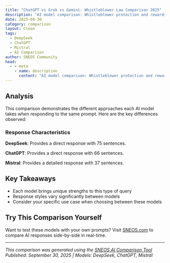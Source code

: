 ```yaml
---
title: "ChatGPT vs Grok vs Gemini: Whistleblower Law Comparison 2025"
description: "AI model comparison: Whistleblower protection and rewards - expose fraud safely and legally..."
date: 2025-09-30
category: comparison
layout: Clean
tags:
  - DeepSeek
  - ChatGPT
  - Mistral
  - AI Comparison
author: SNEOS Community
head:
  - - meta
    - name: description
      content: "AI model comparison: Whistleblower protection and rewards - expose fraud safely and legally..."
---
```


<ChatComparison
  title="ChatGPT vs Grok vs Gemini: Whistleblower Law Comparison 2025"
  prompt="Whistleblower protection and rewards - expose fraud safely and legally"
  :responses='{
    "DeepSeek": "Of course. This is a critical topic. Exposing fraud, especially against powerful entities like corporations or governments, is incredibly risky. However, robust legal frameworks exist in many countries to protect and even reward individuals who come forward with information about significant wrongdoing.\n\nHere is a comprehensive guide to understanding whistleblower protection and rewards, and how to expose fraud safely and legally.\n\n### The Core Principle: You Are Not Alone\n\nThe key thing to understand is that you are not the first person to face this dilemma. Legislators have created specific laws precisely because they recognize that whistleblowers are essential for uncovering fraud that harms the public, the government, and the economy.\n\n---\n\n### Part 1: Major Laws Offering Protection \u0026 Rewards\n\nDifferent laws cover different types of fraud. Knowing which one applies to your situation is the first step.\n\n#### 1. The Dodd-Frank Act \u0026 The False Claims Act (USA - Gold Standard)\nThese are the two most powerful whistleblower laws in the world, primarily in the United States.\n\n*   **The False Claims Act (FCA):**\n    *   **What it covers:** Fraud against government programs and contracts. This is the classic \u0022defrauding the taxpayer\u0022 law. Examples include healthcare fraud (overbilling Medicare/Medicaid), defense contractor fraud, and pandemic relief loan fraud.\n    *   **Rewards:** Whistleblowers (called \u0022Relators\u0022) can receive **15-30%** of the amount the government recovers, which can amount to tens of millions of dollars.\n    *   **Protection:** Strong anti-retaliation provisions. If you are fired, demoted, or harassed, you can sue for reinstatement, double back pay, and other damages.\n\n*   **The Dodd-Frank Wall Street Reform and Consumer Protection Act:**\n    *   **What it covers:** Securities violations (stock manipulation, accounting fraud) and Commodities fraud. If a publicly traded company is lying to its investors or manipulating markets, this is the law that applies.\n    *   **Rewards:** The SEC (Securities and Exchange Commission) and CFTC (Commodity Futures Trading Commission) can award **10-30%** of the monetary sanctions collected (when sanctions exceed $1 million).\n    *   **Protection:** Strong anti-retaliation protections, and critically, you can report **anonymously** through an attorney. Your identity is not revealed to your employer until it is time for a reward payout.\n\n#### 2. Other Key US Laws\n*   **IRS Whistleblower Program:** For reporting tax evasion where the amount in dispute exceeds $2 million. Rewards are 15-30% of the collected proceeds.\n*   **The Anti-Money Laundering Act (AMLA):** Allows whistleblowers to report violations of US anti-money laundering laws to the Treasury Department for rewards.\n*   **OSHA Whistleblower Protection Program:** Enforces anti-retaliation provisions of more than 20 federal laws covering workplace safety, environmental protection, and consumer product safety.\n\n#### 3. International Frameworks\n*   **European Union:** The EU Whistleblower Directive requires all member states to have strong, harmonized protections for individuals reporting breaches of EU law (e.g., fraud, tax evasion, environmental crimes).\n*   **United Kingdom:** The Public Interest Disclosure Act (PIDA) protects workers who \u0022blow the whistle\u0022 about wrongdoing.\n*   **Other Countries:** Australia, Canada, South Korea, and others have developed their own whistleblower protection laws, though the reward structures are often not as lucrative as the US model.\n\n---\n\n### Part 2: The Safe \u0026 Legal Action Plan: A Step-by-Step Guide\n\n**\u26A0\uFE0F Warning: This is not legal advice. You MUST consult with a specialized whistleblower attorney before taking any action.**\n\n#### Step 1: Quietly Gather Evidence (Safely)\n*   **What to collect:** Documents, emails, internal reports, spreadsheets, recordings (check local laws on recording conversations). Focus on evidence that proves the *who, what, when, where, and how* of the fraud.\n*   **How to do it safely:** Do not use your work computer or phone for any personal research or communication about the fraud. Assume your employer monitors this activity. Use a personal device on a non-company network.\n\n#### Step 2: Consult a Whistleblower Attorney (The Most Important Step)\n*   **Why it\u0027s essential:** A good attorney will:\n    *   Confirm you have a valid case.\n    *   Identify the correct legal channel (FCA, SEC, etc.).\n    *   Guide you on the specific evidence you need.\n    *   Protect your identity (especially under Dodd-Frank).\n    *   Navigate the complex filing procedures and deadlines.\n*   **How to find one:** Look for law firms with dedicated \u0022whistleblower\u0022 or \u0022qui tam\u0022 practices. Many work on a contingency basis, meaning they only get paid if you win a reward.\n\n#### Step 3: Develop a Strategy with Your Attorney\nYour attorney will help you decide the best way to report:\n*   **Internal Reporting:** Sometimes, it\u0027s safest to report internally first, especially if there is a trustworthy and anonymous internal hotline. Your attorney can advise if this is wise in your situation.\n*   **Government Reporting:** This is the primary path for seeking rewards. Your attorney will prepare a \u0022tip\u0022 or \u0022complaint\u0022 and submit it to the correct government agency (e.g., DOJ for FCA, SEC for securities fraud).\n*   **Anonymous Reporting:** Under laws like Dodd-Frank, your attorney can submit the tip on your behalf without revealing your name.\n\n#### Step 4: Document Everything \u0026 Prepare for Retaliation\n*   Keep a detailed, dated journal of events.\n*   Save copies of your performance reviews and any positive communications to establish your record before blowing the whistle.\n*   Understand what constitutes illegal retaliation (firing, demotion, harassment, isolation) and report it immediately to your attorney if it occurs.\n\n---\n\n### Part 3: Crucial Do\u0027s and Don\u0027ts\n\n| Do\u0027s | Don\u0027ts |\n| :--- | :--- |\n| **DO** consult an attorney first. | **DON\u0027T** talk to colleagues about your plans. |\n| **DO** use personal devices and networks. | **DON\u0027T** remove documents that are protected by attorney-client privilege. |\n| **DO** follow your attorney\u0027s strategic advice. | **DON\u0027T** delay. Statutes of limitations apply. |\n| **DO** document your own good performance. | **DON\u0027T** go to the media without legal counsel. This can often disqualify you from rewards. |\n| **DO** understand the specific law you are reporting under. | **DON\u0027T** exaggerate or make assumptions. Stick to the facts you can prove. |\n\n### Final Thoughts\n\nBlowing the whistle is a courageous act that serves the public interest. While the path is fraught with risk, the legal system provides powerful tools to protect you and reward you for your contribution.\n\nThe single most important takeaway is to **seek expert legal counsel before you do anything else.** A qualified whistleblower attorney is your best ally in navigating this complex process safely and successfully.",
    "ChatGPT": "Whistleblower protection and rewards programs are designed to encourage individuals to report fraud, corruption, or other illegal activities safely and legally. Here\u2019s a comprehensive overview on how to expose fraud while ensuring your legal protection and possibly earning rewards:\n\n### What is a Whistleblower?\nA whistleblower is a person who reports wrongdoing, such as fraud, corruption, safety violations, or abuse, often within an organization. Their disclosures can help uncover illegal or unethical conduct that would otherwise remain hidden.\n\n---\n\n### Whistleblower Protections\n\n1. **Legal Protections:**\n   - **Anti-Retaliation Laws:** Many countries have laws that protect whistleblowers from retaliation, such as firing, demotion, harassment, or discrimination. Examples include:\n     - **U.S.:** The Whistleblower Protection Act, Sarbanes-Oxley Act, Dodd-Frank Act.\n     - **EU:** EU Whistleblower Protection Directive.\n     - Other countries have similar statutes.\n   - **Confidentiality:** Whistleblowers often have the right to remain anonymous or have their identity protected to avoid retaliation.\n   - **Right to Sue for Retaliation:** If retaliation occurs, whistleblowers may be able to file a lawsuit against the employer.\n\n2. **Internal Channels:**\n   - Many companies have anonymous hotlines or designated offices (e.g., compliance departments) for reporting fraud internally.\n   - Reporting internally first can sometimes resolve issues quickly without public exposure.\n\n3. **External Reporting Agencies:**\n   - Whistleblowers can report fraud to government agencies such as:\n     - **U.S. Securities and Exchange Commission (SEC)**\n     - **Department of Justice (DOJ)**\n     - **Occupational Safety and Health Administration (OSHA)**\n     - In other countries, similar regulatory authorities exist.\n   - These agencies often provide mechanisms to protect whistleblowers.\n\n4. **Legal Counsel:**\n   - Consult an attorney experienced in whistleblower law before reporting, especially if anonymity is important or risk of retaliation is high.\n   - Lawyers can guide you through the reporting process safely.\n\n---\n\n### Whistleblower Rewards\n\n1. **Monetary Incentives:**\n   - Certain agencies offer financial rewards for information leading to successful enforcement actions.\n   - For example, under the U.S. Dodd-Frank Act, the SEC may award 10-30% of penalties over $1 million to eligible whistleblowers.\n\n2. **Eligibility Requirements:**\n   - The information must lead to successful enforcement or recovery of funds.\n   - The whistleblower usually must provide original information not already known to the agency.\n   - Follow agency-specific submission procedures carefully.\n\n---\n\n### Steps to Whistleblow Safely and Legally\n\n1. **Document Evidence Carefully:**\n   - Collect and preserve clear and accurate evidence.\n   - Avoid unauthorized access to confidential information.\n\n2. **Understand Relevant Laws:**\n   - Research whistleblower protections in your jurisdiction.\n   - Know your rights and obligations.\n\n3. **Report Through the Proper Channel:**\n   - Use official whistleblower programs or hotlines.\n   - Consider anonymity if needed.\n\n4. **Seek Legal Advice:**\n   - Talk to a lawyer before disclosure.\n\n5. **Keep Records:**\n   - Document your disclosures and any retaliation incidents.\n\n---\n\n### Resources\n\n- **U.S. SEC Whistleblower Program:** https://www.sec.gov/whistleblower\n- **U.S. DOJ Fraud Hotline:** https://www.justice.gov/criminal-fraud/complaint-form\n- **OSHA Whistleblower Protection:** https://www.whistleblowers.gov/\n- **National Whistleblower Center:** https://www.whistleblowers.org/\n- **EU Whistleblower Protection Directive:** Information available via EU official websites\n\n---\n\n### Summary\n- Whistleblowing is vital for exposing fraud but involves risk.\n- Legal protections exist but vary by jurisdiction.\n- Use official channels and seek legal advice.\n- Rewards may be available for successful disclosures.\n- Keep records, protect your identity if necessary, and act responsibly.\n\nIf you have specific concerns or a situation in mind, I can provide more tailored guidance.",
    "Mistral": "Whistleblower protection and rewards are designed to encourage individuals to expose fraud, corruption, and other illegal activities safely and legally. Here are some key aspects of whistleblower protection and rewards in the United States:\n\n### Whistleblower Protection\n\n1. **False Claims Act (FCA)**:\n   - **Qui Tam Provisions**: Allows private citizens to file lawsuits on behalf of the government against companies or individuals that have defrauded the government.\n   - **Protection**: Prohibits retaliation against whistleblowers who report fraud.\n\n2. **Dodd-Frank Wall Street Reform and Consumer Protection Act**:\n   - **SEC Whistleblower Program**: Protects whistleblowers who report securities law violations to the Securities and Exchange Commission (SEC).\n   - **CFTC Whistleblower Program**: Protects whistleblowers who report violations of the Commodity Exchange Act to the Commodity Futures Trading Commission (CFTC).\n\n3. **Sarbanes-Oxley Act (SOX)**:\n   - **Protection**: Provides protection for employees of publicly traded companies who report fraud or other illegal activities.\n\n4. **Whistleblower Protection Act (WPA)**:\n   - **Federal Employees**: Protects federal employees who disclose information they reasonably believe evidences a violation of any law, rule, or regulation; gross mismanagement; a gross waste of funds; an abuse of authority; or a substantial and specific danger to public health or safety.\n\n5. **State Laws**:\n   - Many states have their own whistleblower protection laws that cover a variety of industries and types of fraud.\n\n### Whistleblower Rewards\n\n1. **False Claims Act (FCA)**:\n   - **Rewards**: Whistleblowers (known as \u0022relators\u0022) can receive between 15% and 30% of the amount recovered by the government.\n\n2. **Dodd-Frank Act**:\n   - **SEC Whistleblower Program**: Whistleblowers can receive between 10% and 30% of the monetary sanctions collected in actions where the sanctions exceed $1 million.\n   - **CFTC Whistleblower Program**: Similar to the SEC program, whistleblowers can receive between 10% and 30% of the monetary sanctions collected in actions where the sanctions exceed $1 million.\n\n3. **IRS Whistleblower Program**:\n   - **Rewards**: Whistleblowers can receive between 15% and 30% of the amount collected by the IRS if the taxes, penalties, interest, and other amounts in dispute exceed $2 million.\n\n### Steps to Expose Fraud Safely and Legally\n\n1. **Document Evidence**:\n   - Gather and document all relevant evidence, including emails, documents, and any other records that support your allegations.\n\n2. **Consult a Lawyer**:\n   - Seek legal advice from an attorney experienced in whistleblower cases. They can guide you through the process and help protect your rights.\n\n3. **Report to the Appropriate Agency**:\n   - Depending on the type of fraud, report it to the relevant agency (e.g., SEC, CFTC, IRS, or the Department of Justice for FCA cases).\n\n4. **Follow Procedures**:\n   - Ensure you follow the specific procedures and deadlines set by the relevant whistleblower program.\n\n5. **Maintain Confidentiality**:\n   - Keep your whistleblower status confidential to protect yourself from retaliation and to maximize your chances of receiving a reward.\n\n6. **Cooperate with Investigations**:\n   - Be prepared to cooperate with investigations and provide additional information as needed.\n\n### Conclusion\n\nWhistleblower protection and rewards provide a powerful incentive for individuals to come forward and expose fraud and other illegal activities. By following the appropriate legal procedures and seeking legal advice, whistleblowers can help ensure that justice is served while protecting their own rights and potentially receiving significant financial rewards."
  }'
  published-date="11:41"
/>

## Analysis

This comparison demonstrates the different approaches each AI model takes when responding to the same prompt. Here are the key differences observed:

### Response Characteristics

**DeepSeek**: Provides a direct response with 75 sentences. 

**ChatGPT**: Provides a direct response with 66 sentences. 

**Mistral**: Provides a detailed response with 37 sentences. 

## Key Takeaways

- Each model brings unique strengths to this type of query
- Response styles vary significantly between models
- Consider your specific use case when choosing between these models

## Try This Comparison Yourself

Want to test these models with your own prompts? Visit [SNEOS.com](https://sneos.com) to compare AI responses side-by-side in real-time.

---

*This comparison was generated using the [SNEOS AI Comparison Tool](https://sneos.com)*
*Published: September 30, 2025 | Models: DeepSeek, ChatGPT, Mistral*
